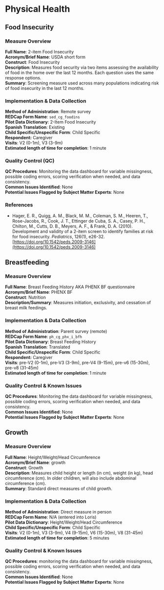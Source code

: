 # Physical Health

## Food Insecurity
### Measure Overview
**Full Name**: 2-item Food Insecurity   
**Acronym/Brief Name**: USDA short form  
**Construct**: Food Insecurity   
**Description**: Measures food security via two items assessing the availability of food in the home over the last 12 months. Each question uses the same response options.  
**Summary**: Screening measure used across many populations indicating risk of food insecurity in the last 12 months.

### Implementation & Data Collection
**Method of Administration**: Remote survey  
**REDCap Form Name**: `sed_cg_foodins`  
**Pilot Data Dictionary**: 2-Item Food Insecurity  
**Spanish Translation**: Existing  
**Child Specific/Unspecific Form**: Child Specific  
**Respondent:** Caregiver   
**Visits**: V2 (0-1m), V3 (3-9m)    
**Estimated length of time for completion**: 1 minute

### Quality Control (QC)
**QC Procedures**: Monitoring the data dashboard for variable missingness, possible coding errors, scoring verification when needed, and data consistency.<br>
**Common Issues Identified**: None  
**Potential Issues Flagged by Subject Matter Experts**: None

### References
- Hager, E. R., Quigg, A. M., Black, M. M., Coleman, S. M., Heeren, T., Rose-Jacobs, R., Cook, J. T., Ettinger de Cuba, S. A., Casey, P. H., Chilton, M., Cutts, D. B., Meyers, A. F., & Frank, D. A. (2010). Development and validity of a 2-item screen to identify families at risk for food insecurity. *Pediatrics*, 126(1), e26-32. [https://doi.org/10.1542/peds.2009-3146](https://doi.org/10.1542/peds.2009-3146)

## Breastfeeding
### Measure Overview
**Full Name**: Breast Feeding History AKA PHENX BF questionnaire    
**Acronym/Brief Name**: PHENX BF    
**Construct**: Nutrition        
**Description/Summary**: Measures initiation, exclusivity, and cessation of breast milk feedings.     

### Implementation & Data Collection
**Method of Administration**: Parent survey (remote)      
**REDCap Form Name**: `ph_cg_phx_i_bfh`  
**Pilot Data Dictionary**: Breast Feeding History   
**Spanish Translation**: Translated  
**Child Specific/Unspecific Form**: Child Specific  
**Respondent:** Caregiver   
**Visits**: pre-V2 (0-1m), pre-V3 (3-9m), pre-V4 (9-15m), pre-v6 (15-30m), pre-v8 (31-45m)     
**Estimated length of time for completion**: 1 minute

### Quality Control & Known Issues
**QC Procedures**: Monitoring the data dashboard for variable missingness, possible coding errors, scoring verification when needed, and data consistency.    
**Common Issues Identified**: None  
**Potential Issues Flagged by Subject Matter Experts**: None

## Growth
### Measure Overview
**Full Name**: Height/Weight/Head Circumference       
**Acronym/Brief Name**: growth    
**Construct**: Growth          
**Description**: Measures child height or length (in cm), weight (in kg), head circumference (cm). In older children, will also include abdominal circumference (cm).     
**Summary**: Standard direct measures of child growth.

### Implementation & Data Collection
**Method of Administration**: Direct measure in person     
**REDCap Form Name**: N/A (entered into Loris)      
**Pilot Data Dictionary**: Height/Weight/Head Circumference    
**Child Specific/Unspecific Form**: Child Specific  
**Visits**: V2 (0-1m), V3 (3-9m), V4 (9-15m), V6 (15-30m), V8 (31-45m)     
**Estimated length of time for completion**: 5 minutes

### Quality Control & Known Issues
**QC Procedures**: monitoring the data dashboard for variable missingness, possible coding errors, scoring verification when needed, and data consistency.    
**Common Issues Identified**: None  
**Potential Issues Flagged by Subject Matter Experts**: None



